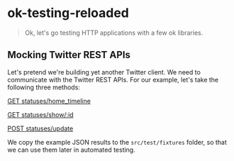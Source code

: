 # ok-testing-reloaded

> Ok, let's go testing HTTP applications with a few ok libraries.



## Mocking Twitter REST APIs

Let's pretend we're building yet another Twitter client.
We need to communicate with the Twitter REST APIs.
For our example, let's take the following three methods:


[GET statuses/home_timeline](https://dev.twitter.com/rest/reference/get/statuses/home_timeline)

[GET statuses/show/:id](https://dev.twitter.com/rest/reference/get/statuses/show/%3Aid)

[POST statuses/update](https://dev.twitter.com/rest/reference/post/statuses/update)

We copy the example JSON results to the ``src/test/fixtures`` folder, so that we can use them later in automated
testing.
